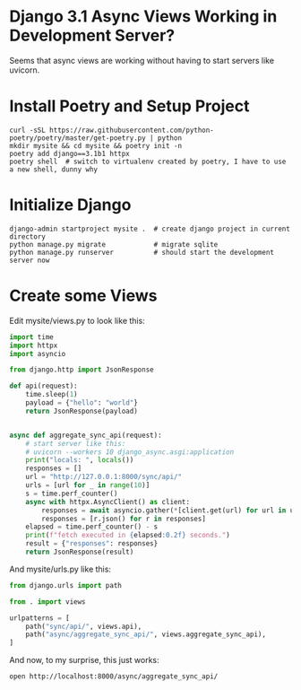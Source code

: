 # Django 3.1 Async Views Working in Development Server?

Seems that async views are working without having to start servers
like uvicorn.

# Install Poetry and Setup Project
```shell
curl -sSL https://raw.githubusercontent.com/python-poetry/poetry/master/get-poetry.py | python
mkdir mysite && cd mysite && poetry init -n
poetry add django==3.1b1 httpx
poetry shell  # switch to virtualenv created by poetry, I have to use a new shell, dunny why
```

# Initialize Django
```shell
django-admin startproject mysite .  # create django project in current directory
python manage.py migrate            # migrate sqlite
python manage.py runserver          # should start the development server now
```

# Create some Views

Edit mysite/views.py to look like this:
```python
import time
import httpx
import asyncio

from django.http import JsonResponse

def api(request):
    time.sleep(1)
    payload = {"hello": "world"}
    return JsonResponse(payload)


async def aggregate_sync_api(request):
    # start server like this:
    # uvicorn --workers 10 django_async.asgi:application
    print("locals: ", locals())
    responses = []
    url = "http://127.0.0.1:8000/sync/api/"
    urls = [url for _ in range(10)]
    s = time.perf_counter()
    async with httpx.AsyncClient() as client:
        responses = await asyncio.gather(*[client.get(url) for url in urls])
        responses = [r.json() for r in responses]
    elapsed = time.perf_counter() - s
    print(f"fetch executed in {elapsed:0.2f} seconds.")
    result = {"responses": responses}
    return JsonResponse(result)
```

And mysite/urls.py like this:
```python
from django.urls import path

from . import views

urlpatterns = [
    path("sync/api/", views.api),
    path("async/aggregate_sync_api/", views.aggregate_sync_api),
]
```

And now, to my surprise, this just works:
```shell
open http://localhost:8000/async/aggregate_sync_api/
```